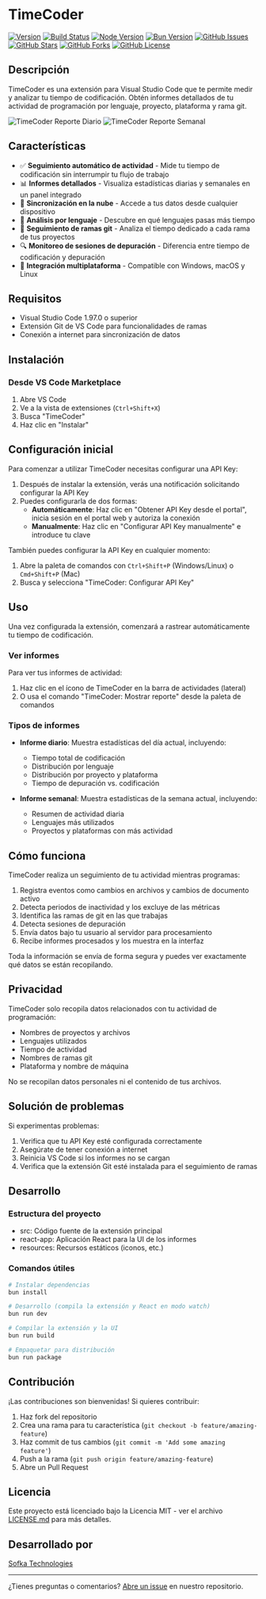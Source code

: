 # TimeCoder
[![Version](https://img.shields.io/badge/version-1.0.4-blue.svg)](https://github.com/ProfeJulianLasso/time-coder-extension/releases/tag/v1.0.4) [![Build Status](https://img.shields.io/badge/build-passing-brightgreen.svg)](https://github.com/ProfeJulianLasso/time-coder-extension/actions) [![Node Version](https://img.shields.io/badge/node-%3E%3D18.0.0-brightgreen.svg)](https://nodejs.org/) [![Bun Version](https://img.shields.io/badge/bun-%3E%3D1.2-brightgreen.svg)](https://bun.sh/) [![GitHub Issues](https://img.shields.io/github/issues/ProfeJulianLasso/time-coder-extension.svg)](https://github.com/ProfeJulianLasso/time-coder-extension/issues) [![GitHub Stars](https://img.shields.io/github/stars/ProfeJulianLasso/time-coder-extension.svg)](https://github.com/ProfeJulianLasso/time-coder-extension/stargazers) [![GitHub Forks](https://img.shields.io/github/forks/ProfeJulianLasso/time-coder-extension.svg)](https://github.com/ProfeJulianLasso/time-coder-extension/network/members) [![GitHub License](https://img.shields.io/github/license/ProfeJulianLasso/time-coder-extension.svg)](https://opensource.org/licenses/MIT)

## Descripción

TimeCoder es una extensión para Visual Studio Code que te permite medir y analizar tu tiempo de codificación. Obtén informes detallados de tu actividad de programación por lenguaje, proyecto, plataforma y rama git.

![TimeCoder Reporte Diario](https://github.com/ProfeJulianLasso/time-coder-extension/raw/main/resources/screenshot-daily.png) ![TimeCoder Reporte Semanal](https://github.com/ProfeJulianLasso/time-coder-extension/raw/main/resources/screenshot-weekly.png)

## Características

- ✅ **Seguimiento automático de actividad** - Mide tu tiempo de codificación sin interrumpir tu flujo de trabajo
- 📊 **Informes detallados** - Visualiza estadísticas diarias y semanales en un panel integrado
- 🔄 **Sincronización en la nube** - Accede a tus datos desde cualquier dispositivo
- 🔎 **Análisis por lenguaje** - Descubre en qué lenguajes pasas más tiempo
- 🌳 **Seguimiento de ramas git** - Analiza el tiempo dedicado a cada rama de tus proyectos
- 🔍 **Monitoreo de sesiones de depuración** - Diferencia entre tiempo de codificación y depuración
- 🔌 **Integración multiplataforma** - Compatible con Windows, macOS y Linux

## Requisitos

- Visual Studio Code 1.97.0 o superior
- Extensión Git de VS Code para funcionalidades de ramas
- Conexión a internet para sincronización de datos

## Instalación

### Desde VS Code Marketplace

1. Abre VS Code
2. Ve a la vista de extensiones (`Ctrl+Shift+X`) 
3. Busca "TimeCoder"
4. Haz clic en "Instalar"

## Configuración inicial

Para comenzar a utilizar TimeCoder necesitas configurar una API Key:

1. Después de instalar la extensión, verás una notificación solicitando configurar la API Key
2. Puedes configurarla de dos formas:
   - **Automáticamente**: Haz clic en "Obtener API Key desde el portal", inicia sesión en el portal web y autoriza la conexión
   - **Manualmente**: Haz clic en "Configurar API Key manualmente" e introduce tu clave

También puedes configurar la API Key en cualquier momento:
1. Abre la paleta de comandos con `Ctrl+Shift+P` (Windows/Linux) o `Cmd+Shift+P` (Mac)
2. Busca y selecciona "TimeCoder: Configurar API Key"

## Uso

Una vez configurada la extensión, comenzará a rastrear automáticamente tu tiempo de codificación.

### Ver informes

Para ver tus informes de actividad:

1. Haz clic en el ícono de TimeCoder en la barra de actividades (lateral)
2. O usa el comando "TimeCoder: Mostrar reporte" desde la paleta de comandos

### Tipos de informes

- **Informe diario**: Muestra estadísticas del día actual, incluyendo:
  - Tiempo total de codificación
  - Distribución por lenguaje
  - Distribución por proyecto y plataforma
  - Tiempo de depuración vs. codificación

- **Informe semanal**: Muestra estadísticas de la semana actual, incluyendo:
  - Resumen de actividad diaria
  - Lenguajes más utilizados
  - Proyectos y plataformas con más actividad

## Cómo funciona

TimeCoder realiza un seguimiento de tu actividad mientras programas:

1. Registra eventos como cambios en archivos y cambios de documento activo
2. Detecta periodos de inactividad y los excluye de las métricas
3. Identifica las ramas de git en las que trabajas
4. Detecta sesiones de depuración
5. Envía datos bajo tu usuario al servidor para procesamiento
6. Recibe informes procesados y los muestra en la interfaz

Toda la información se envía de forma segura y puedes ver exactamente qué datos se están recopilando.

## Privacidad

TimeCoder solo recopila datos relacionados con tu actividad de programación:
- Nombres de proyectos y archivos
- Lenguajes utilizados
- Tiempo de actividad
- Nombres de ramas git
- Plataforma y nombre de máquina

No se recopilan datos personales ni el contenido de tus archivos.

## Solución de problemas

Si experimentas problemas:

1. Verifica que tu API Key esté configurada correctamente
2. Asegúrate de tener conexión a internet
3. Reinicia VS Code si los informes no se cargan
4. Verifica que la extensión Git esté instalada para el seguimiento de ramas

## Desarrollo

### Estructura del proyecto
- src: Código fuente de la extensión principal
- react-app: Aplicación React para la UI de los informes
- resources: Recursos estáticos (iconos, etc.)

### Comandos útiles

```bash
# Instalar dependencias
bun install

# Desarrollo (compila la extensión y React en modo watch)
bun run dev

# Compilar la extensión y la UI
bun run build

# Empaquetar para distribución
bun run package
```

## Contribución

¡Las contribuciones son bienvenidas! Si quieres contribuir:

1. Haz fork del repositorio
2. Crea una rama para tu característica (`git checkout -b feature/amazing-feature`)
3. Haz commit de tus cambios (`git commit -m 'Add some amazing feature'`)
4. Push a la rama (`git push origin feature/amazing-feature`)
5. Abre un Pull Request

## Licencia

Este proyecto está licenciado bajo la Licencia MIT - ver el archivo [LICENSE.md](LICENSE.md) para más detalles.

## Desarrollado por

[Sofka Technologies](https://github.com/ProfeJulianLasso)

---

¿Tienes preguntas o comentarios? [Abre un issue](https://github.com/ProfeJulianLasso/time-coder-extension/issues) en nuestro repositorio.